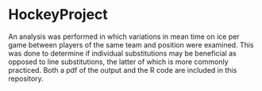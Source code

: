 # HockeyProject
An analysis was performed in which variations in mean time on ice per game between players of the same team and position were examined. This was done to determine if individual substitutions may be beneficial as opposed to line substitutions, the latter of which is more commonly practiced. Both a pdf of the output and the R code are included in this repository.
